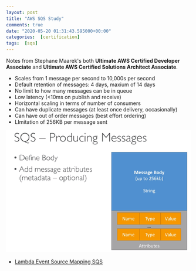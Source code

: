 ```yaml
---
layout: post
title: "AWS SQS Study"
comments: true
date: "2020-05-20 01:31:43.595000+00:00"
categories:  [certification]
tags:  [sqs]
---
```




Notes from Stephane Maarek's both 
**Ultimate AWS Certified Developer Associate** and 
**Ultimate AWS Certified Solutions Architect Associate**.

* Scales from 1 message per second to 10,000s per second
* Default retention of messages: 4 days, maxium of 14 days
* No limit to how many messages can be in queue
* Low latency (<10ms on publish and receive)
* Horizontal scaling in terms of number of consumers
* Can have duplicate messages (at least once delivery, occasionally)
* Can have out of order messages (best effort ordering)
* LImitation of 256KB per message sent

![](/assets/img/l8pHayZMY_2ba95e2f1ca914db0c70eff2b6ad458d.png)

* [Lambda Event Source Mapping SQS](https://www.udemy.com/course/aws-certified-developer-associate-dva-c01/learn/lecture/19730528#overview)




